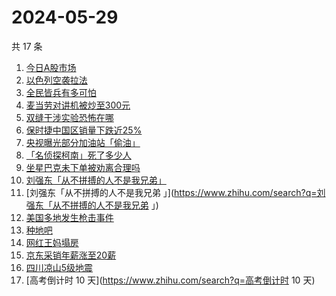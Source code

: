 # 2024-05-29

共 17 条

<!-- BEGIN ZHIHUSEARCH -->
<!-- 最后更新时间 Wed May 29 2024 18:12:17 GMT+0800 (China Standard Time) -->
1. [今日A股市场](https://www.zhihu.com/search?q=今日A股市场)
1. [以色列空袭拉法](https://www.zhihu.com/search?q=以色列空袭拉法)
1. [全民皆兵有多可怕](https://www.zhihu.com/search?q=全民皆兵有多可怕)
1. [麦当劳对讲机被炒至300元](https://www.zhihu.com/search?q=麦当劳对讲机被炒至300元)
1. [双缝干涉实验恐怖在哪](https://www.zhihu.com/search?q=双缝干涉实验恐怖在哪)
1. [保时捷中国区销量下跌近25%](https://www.zhihu.com/search?q=保时捷中国区销量下跌近25%)
1. [央视曝光部分加油站「偷油」](https://www.zhihu.com/search?q=央视曝光部分加油站「偷油」)
1. [「名侦探柯南」死了多少人](https://www.zhihu.com/search?q=「名侦探柯南」死了多少人)
1. [坐星巴克未下单被劝离合理吗](https://www.zhihu.com/search?q=坐星巴克未下单被劝离合理吗)
1. [刘强东「从不拼搏的人不是我兄弟」](https://www.zhihu.com/search?q=刘强东「从不拼搏的人不是我兄弟」)
1. [刘强东「从不拼搏的人不是我兄弟 」](https://www.zhihu.com/search?q=刘强东「从不拼搏的人不是我兄弟 」)
1. [美国多地发生枪击事件](https://www.zhihu.com/search?q=美国多地发生枪击事件)
1. [种地吧](https://www.zhihu.com/search?q=种地吧)
1. [网红王妈塌房](https://www.zhihu.com/search?q=网红王妈塌房)
1. [京东采销年薪涨至20薪](https://www.zhihu.com/search?q=京东采销年薪涨至20薪)
1. [四川凉山5级地震](https://www.zhihu.com/search?q=四川凉山5级地震)
1. [高考倒计时 10 天](https://www.zhihu.com/search?q=高考倒计时 10 天)
<!-- END ZHIHUSEARCH -->
